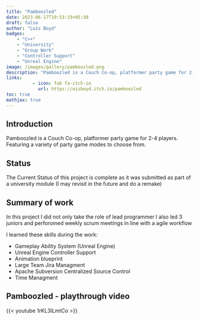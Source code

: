 ```yaml
---
title: "Pamboozled"
date: 2023-06-17T19:53:33+05:30
draft: false
author: "Luis Boyd"
badges:
    - "C++"
    - "University"
    - "Group Work"
    - "Controller Support"
    - "Unreal Engine"
image: /images/gallery/pamboozled.png
description: "Pamboozled is a Couch Co-op, platformer party game for 2-4 players. Featuring a variety of party game modes to choose from."
links:
          - icon: fab fa-itch-io
            url: https://wizboyd.itch.io/pamboozled
toc: true
mathjax: true
---
```

## Introduction

Pamboozled is a Couch Co-op, platformer party game for 2-4 players. Featuring a variety of party game modes to choose from.

## Status

The Current Status of this project is complete as it was submitted as part of a university module (I may revisit in the future and do a remake)

## Summary of work

In this project I did not only take the role of lead programmer I also led 3 juniors and perforomed weekly scrum meetings in line with a agile workflow

I learned these skills during the work:

- Gameplay Ability System (Unreal Engine)
- Unreal Engine Controller Support
- Animation blueprint
- Large Team Jira Managment
- Apache Subversion Centralized Source Control
- Time Managment

## Pamboozled - playthrough video

{{< youtube 1rKL3ILmtCo >}}

<!-- # More Details On Development

if you want to know more details keep reading I go over:
- tools I developed

## Level Editor 
{{< youtube L6dnDOCIKUE >}}

the level editor read and wrote the level details in a binary format which was put into a .Map file which I then wrote an importer to handle loading that data which would build the tiles and all the "event blocks"

![MapFilesPng](/projects/MapFiles.png)

the tiles were all preloaded into the editor based on tilesets that were in the game so as soon as I added in a new tileset into the game it would appear in the editor.

essentially all the data structure was for each layer it was a 2d array of tile codes that when parsed read the correct tile from memory and placed it in the correct location in the world space.

"Event blocks" were positions in the world where on level loading they would spawn either a collidable event or a entity itself. if it was a collidable event then it would fire off some delegate after it was collided with by the player.

the red blocks tint on some of the blocks indicated which tiles where collidable as I wanted the player to be able to walk behind/in front of tiles but also have it so there was collision still so I handled that seperatly with these tint indications. -->

